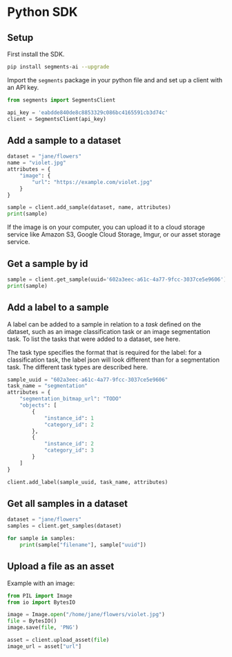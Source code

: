 # Python SDK

## Setup

First install the SDK.

```bash
pip install segments-ai --upgrade
```

Import the `segments` package in your python file and and set up a client with an API key. 

```python
from segments import SegmentsClient

api_key = 'eabdde840de8c8853329c086bc4165591cb3d74c'
client = SegmentsClient(api_key)
```

## Add a sample to a dataset

```python
dataset = "jane/flowers"
name = "violet.jpg"
attributes = {
    "image": {
        "url": "https://example.com/violet.jpg"
    }
}

sample = client.add_sample(dataset, name, attributes)
print(sample)
```

If the image is on your computer, you can upload it to a cloud storage service like Amazon S3, Google Cloud Storage, Imgur, or our asset storage service.

## Get a sample by id

```python
sample = client.get_sample(uuid='602a3eec-a61c-4a77-9fcc-3037ce5e9606')
print(sample)
```

## Add a label to a sample

A label can be added to a sample in relation to a _task_ defined on the dataset, such as an image classification task or an image segmentation task. To list the tasks that were added to a dataset, see here.

The task type specifies the format that is required for the label: for a classification task, the label json will look different than for a segmentation task. The different task types are described here.

```python
sample_uuid = "602a3eec-a61c-4a77-9fcc-3037ce5e9606"
task_name = "segmentation"
attributes = {
    "segmentation_bitmap_url": "TODO" 
    "objects": [
        {
            "instance_id": 1
            "category_id": 2
        },
        {
            "instance_id": 2
            "category_id": 3
        }
    ]
}

client.add_label(sample_uuid, task_name, attributes)
```

## Get all samples in a dataset

```python
dataset = "jane/flowers"
samples = client.get_samples(dataset)

for sample in samples:
    print(sample["filename"], sample["uuid"])
```

## Upload a file as an asset

Example with an image:

```python
from PIL import Image
from io import BytesIO

image = Image.open("/home/jane/flowers/violet.jpg")
file = BytesIO()
image.save(file, 'PNG')

asset = client.upload_asset(file)
image_url = asset["url"]
```
